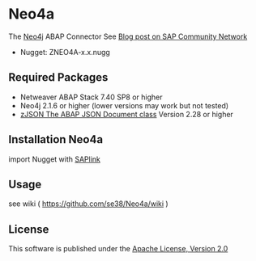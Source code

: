 # Neo4a
The [Neo4j](http://neo4j.com) ABAP Connector
See [Blog post on SAP Community Network](http://scn.sap.com/community/developer-center/cross-technology/blog/2015/01/23/neo4a-the-neo4j-abap-connector)
 
* Nugget: ZNEO4A-x.x.nugg
 
## Required Packages
* Netweaver ABAP Stack 7.40 SP8 or higher
* Neo4j 2.1.6 or higher (lower versions may work but not tested)
* [zJSON The ABAP JSON Document class](https://github.com/se38/zJSON) Version 2.28 or higher

## Installation Neo4a
import Nugget with [SAPlink](http://www.saplink.org)

## Usage
see wiki ( https://github.com/se38/Neo4a/wiki )

## License
This software is published under the [Apache License, Version 2.0](http://www.apache.org/licenses/LICENSE-2.0.html)
